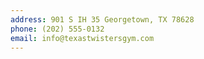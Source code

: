 ```yaml
---
address: 901 S IH 35 Georgetown, TX 78628
phone: (202) 555-0132
email: info@texastwistersgym.com
---
```

